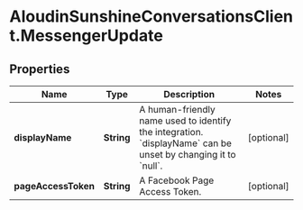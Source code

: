 # AloudinSunshineConversationsClient.MessengerUpdate

## Properties

Name | Type | Description | Notes
------------ | ------------- | ------------- | -------------
**displayName** | **String** | A human-friendly name used to identify the integration. &#x60;displayName&#x60; can be unset by changing it to &#x60;null&#x60;. | [optional] 
**pageAccessToken** | **String** | A Facebook Page Access Token. | [optional] 


